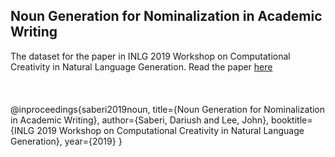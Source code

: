 ## Noun Generation for Nominalization in Academic Writing 
The dataset for the paper in INLG 2019 Workshop on Computational Creativity in Natural Language Generation. Read the paper <a href="https://www.researchgate.net/publication/336927357_Noun_Generation_for_Nominalization_in_Academic_Writing">here</a>
<br>
<br>
<br>
<br>
@inproceedings{saberi2019noun,
title={Noun Generation for Nominalization in Academic Writing},
author={Saberi, Dariush and Lee, John},
booktitle={INLG 2019 Workshop on Computational Creativity in Natural Language Generation},
year={2019}
}

